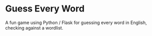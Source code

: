 # Guess Every Word
A fun game using Python / Flask for guessing every word in English, checking against a wordlist.

